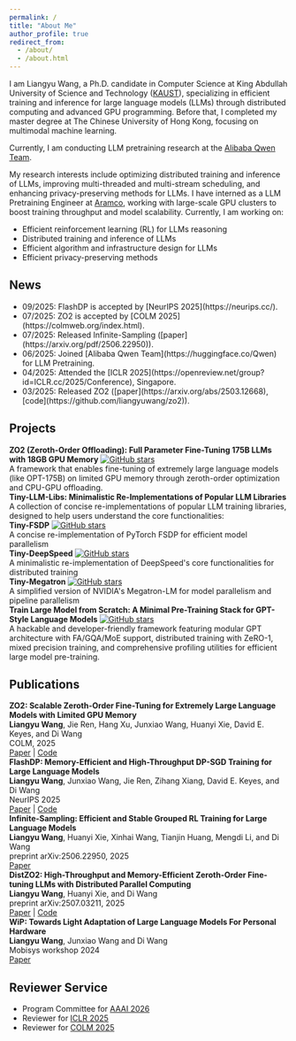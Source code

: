 ```yaml
---
permalink: /
title: "About Me"
author_profile: true
redirect_from: 
  - /about/
  - /about.html
---
```


<div class="intro-text">
I am Liangyu Wang, a Ph.D. candidate in Computer Science at King Abdullah University of Science and Technology (<a href="https://www.kaust.edu.sa/en/">KAUST</a>), specializing in efficient training and inference for large language models (LLMs) through distributed computing and advanced GPU programming. 
Before that, I completed my master degree at The Chinese University of Hong Kong, focusing on multimodal machine learning.

Currently, I am conducting LLM pretraining research at the <a href="https://huggingface.co/Qwen">Alibaba Qwen Team</a>.

My research interests include optimizing distributed training and inference of LLMs, improving multi-threaded and multi-stream scheduling, and enhancing privacy-preserving methods for LLMs. I have interned as a LLM Pretraining Engineer at <a href="https://www.aramco.com/">Aramco</a>, working with large-scale GPU clusters to boost training throughput and model scalability. Currently, I am working on:

<ul>
<li>Efficient reinforcement learning (RL) for LLMs reasoning</li>
<li>Distributed training and inference of LLMs</li>
<li>Efficient algorithm and infrastructure design for LLMs</li>
<li>Efficient privacy-preserving methods</li>
</ul>
</div>

<div class="about-section news-section">
<h2 class="section-title">News</h2>
<ul>
<li>09/2025: FlashDP is accepted by [NeurIPS 2025](https://neurips.cc/).</li>
<li>07/2025: ZO2 is accepted by [COLM 2025](https://colmweb.org/index.html).</li>
<li>07/2025: Released Infinite-Sampling ([paper](https://arxiv.org/pdf/2506.22950)).</li>
<li>06/2025: Joined [Alibaba Qwen Team](https://huggingface.co/Qwen) for LLM Pretraining.</li>
<li>04/2025: Attended the [ICLR 2025](https://openreview.net/group?id=ICLR.cc/2025/Conference), Singapore.</li>
<li>03/2025: Released ZO2 ([paper](https://arxiv.org/abs/2503.12668), [code](https://github.com/liangyuwang/zo2)).</li>
</ul>
</div>

<div class="about-section projects-section">
<h2 class="section-title">Projects</h2>

<div class="project-item">
<div class="project-title"><strong>ZO2 (Zeroth-Order Offloading): Full Parameter Fine-Tuning 175B LLMs with 18GB GPU Memory</strong> <span class="github-stars"><a href="https://github.com/liangyuwang/zo2"><img src="https://img.shields.io/github/stars/liangyuwang/zo2?style=social" alt="GitHub stars"></a></span></div>
<div class="project-description">A framework that enables fine-tuning of extremely large language models (like OPT-175B) on limited GPU memory through zeroth-order optimization and CPU-GPU offloading.</div>
</div>

<div class="project-item">
<div class="project-title"><strong>Tiny-LLM-Libs: Minimalistic Re-Implementations of Popular LLM Libraries</strong></div>
<div class="project-description">A collection of concise re-implementations of popular LLM training libraries, designed to help users understand the core functionalities:</div>

<div class="tiny-lib-item">
<strong>Tiny-FSDP</strong> <span class="github-stars"><a href="https://github.com/liangyuwang/Tiny-FSDP"><img src="https://img.shields.io/github/stars/liangyuwang/Tiny-FSDP?style=social" alt="GitHub stars"></a></span><br>
A concise re-implementation of PyTorch FSDP for efficient model parallelism
</div>

<div class="tiny-lib-item">
<strong>Tiny-DeepSpeed</strong> <span class="github-stars"><a href="https://github.com/liangyuwang/Tiny-DeepSpeed"><img src="https://img.shields.io/github/stars/liangyuwang/Tiny-DeepSpeed?style=social" alt="GitHub stars"></a></span><br>
A minimalistic re-implementation of DeepSpeed's core functionalities for distributed training
</div>

<div class="tiny-lib-item">
<strong>Tiny-Megatron</strong> <span class="github-stars"><a href="https://github.com/liangyuwang/Tiny-Megatron"><img src="https://img.shields.io/github/stars/liangyuwang/Tiny-Megatron?style=social" alt="GitHub stars"></a></span><br>
A simplified version of NVIDIA's Megatron-LM for model parallelism and pipeline parallelism
</div>
</div>

<div class="project-item">
<div class="project-title"><strong>Train Large Model from Scratch: A Minimal Pre-Training Stack for GPT-Style Language Models</strong> <span class="github-stars"><a href="https://github.com/liangyuwang/train-large-model-from-scratch"><img src="https://img.shields.io/github/stars/liangyuwang/train-large-model-from-scratch?style=social" alt="GitHub stars"></a></span></div>
<div class="project-description">A hackable and developer-friendly framework featuring modular GPT architecture with FA/GQA/MoE support, distributed training with ZeRO-1, mixed precision training, and comprehensive profiling utilities for efficient large model pre-training.</div>
</div>
</div>

<div class="about-section publications-section">
<h2 class="section-title">Publications</h2>

<div class="publication-item">
<strong>ZO2: Scalable Zeroth-Order Fine-Tuning for Extremely Large Language Models with Limited GPU Memory</strong><br>
<strong>Liangyu Wang</strong>, Jie Ren, Hang Xu, Junxiao Wang, Huanyi Xie, David E. Keyes, and Di Wang<br>
COLM, 2025<br>
<a href="https://arxiv.org/abs/2503.12668">Paper</a> | <a href="https://github.com/liangyuwang/zo2">Code</a>
</div>

<div class="publication-item">
<strong>FlashDP: Memory-Efficient and High-Throughput DP-SGD Training for Large Language Models</strong><br>
<strong>Liangyu Wang</strong>, Junxiao Wang, Jie Ren, Zihang Xiang, David E. Keyes, and Di Wang<br>
NeurIPS 2025<br>
<a href="https://arxiv.org/abs/2507.01154">Paper</a> | <a href="https://github.com/kaustpradalab/flashdp">Code</a>
</div>

<div class="publication-item">
<strong>Infinite-Sampling: Efficient and Stable Grouped RL Training for Large Language Models</strong><br>
<strong>Liangyu Wang</strong>, Huanyi Xie, Xinhai Wang, Tianjin Huang, Mengdi Li, and Di Wang<br>
preprint arXiv:2506.22950, 2025<br>
<a href="https://arxiv.org/pdf/2506.22950">Paper</a>
</div>

<div class="publication-item">
<strong>DistZO2: High-Throughput and Memory-Efficient Zeroth-Order Fine-tuning LLMs with Distributed Parallel Computing</strong><br>
<strong>Liangyu Wang</strong>, Huanyi Xie, and Di Wang<br>
preprint arXiv:2507.03211, 2025<br>
<a href="https://arxiv.org/pdf/2507.03211">Paper</a> | <a href="https://github.com/liangyuwang/zo2">Code</a>
</div>

<div class="publication-item">
<strong>WiP: Towards Light Adaptation of Large Language Models For Personal Hardware</strong><br>
<strong>Liangyu Wang</strong>, Junxiao Wang and Di Wang<br>
Mobisys workshop 2024<br>
<a href="https://dl.acm.org/doi/pdf/10.1145/3662006.3662065">Paper</a>
</div>
</div>

<div class="about-section reviewer-section">
<h2 class="section-title">Reviewer Service</h2>

<ul>
<li>Program Committee for <a href="https://aaai.org/conference/aaai/aaai-26/">AAAI 2026</a></li>
<li>Reviewer for <a href="https://iclr.cc/">ICLR 2025</a></li>
<li>Reviewer for <a href="https://colmweb.org/">COLM 2025</a></li>
</ul>
</div>
